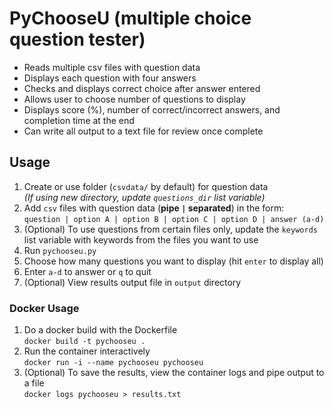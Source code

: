 # PyChooseU (multiple choice question tester)

* Reads multiple csv files with question data
* Displays each question with four answers
* Checks and displays correct choice after answer entered
* Allows user to choose number of questions to display
* Displays score (%), number of correct/incorrect answers, and completion time at the end
* Can write all output to a text file for review once complete

## Usage 
1. Create or use folder (`csvdata/` by default) for question data  
*(If using new directory, update `questions_dir` list variable)*
2. Add `csv` files with question data (**pipe `|` separated**) in the form:  
`question | option A | option B | option C | option D | answer (a-d)`
3. (Optional) To use questions from certain files only, update the `keywords` list variable with keywords from the files you want to use
4. Run `pychooseu.py`
5. Choose how many questions you want to display (hit `enter` to display all)
6. Enter `a-d` to answer or `q` to quit
7. (Optional) View results output file in `output` directory

### Docker Usage
1. Do a docker build with the Dockerfile  
`docker build -t pychooseu .`
2. Run the container interactively  
`docker run -i --name pychooseu pychooseu`
3. (Optional) To save the results, view the container logs and pipe output to a file  
`docker logs pychooseu > results.txt`
